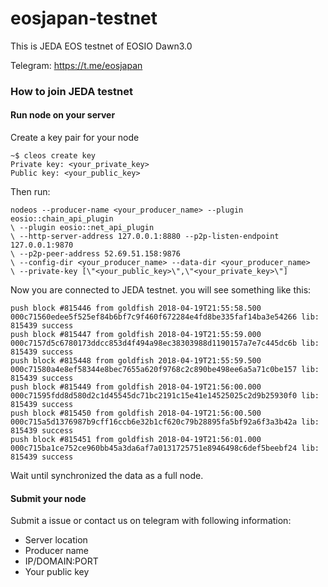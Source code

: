 # eosjapan-testnet

This is JEDA EOS testnet of EOSIO Dawn3.0

Telegram: https://t.me/eosjapan

### How to join JEDA testnet
#### Run node on your server
Create a key pair for your node
```console
~$ cleos create key
Private key: <your_private_key>
Public key: <your_public_key>
```

Then run:
```console
nodeos --producer-name <your_producer_name> --plugin eosio::chain_api_plugin 
\ --plugin eosio::net_api_plugin 
\ --http-server-address 127.0.0.1:8880 --p2p-listen-endpoint 127.0.0.1:9870 
\ --p2p-peer-address 52.69.51.158:9876 
\ --config-dir <your_producer_name> --data-dir <your_producer_name> 
\ --private-key [\"<your_public_key>\",\"<your_private_key>\"]
```

Now you are connected to JEDA testnet. you will see something like this:
```console
push block #815446 from goldfish 2018-04-19T21:55:58.500  000c71560edee5f525ef84b6bf7c9f460f672284e4fd8be335faf14ba3e54266 lib: 815439 success
push block #815447 from goldfish 2018-04-19T21:55:59.000  000c7157d5c6780173ddcc853d4f494a98ec38303988d1190157a7e7c445dc6b lib: 815439 success
push block #815448 from goldfish 2018-04-19T21:55:59.500  000c71580a4e8ef58344e8bec7655a620f9768c2c890be498ee6a5a71c0be157 lib: 815439 success
push block #815449 from goldfish 2018-04-19T21:56:00.000  000c71595fdd8d580d2c1d45545dc71bc2191c15e41e14525025c2d9b25930f0 lib: 815439 success
push block #815450 from goldfish 2018-04-19T21:56:00.500  000c715a5d1376987b9cff16ccb6e32b1cf620c79b28895fa5bf92a6f3a3b42a lib: 815439 success
push block #815451 from goldfish 2018-04-19T21:56:01.000  000c715ba1ce752ce960bb45a3da6af7a0131725751e8946498c6def5beebf24 lib: 815439 success
```

Wait until synchronized the data as a full node.

#### Submit your node
Submit a issue or contact us on telegram with following information:
 * Server location
 * Producer name
 * IP/DOMAIN:PORT
 * Your public key
